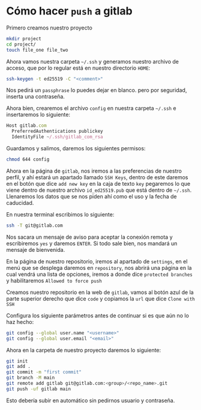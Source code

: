 # Cómo hacer `push` a gitlab

Primero creamos nuestro proyecto
```sh
mkdir project
cd project/
touch file_one file_two
```

Ahora vamos nuestra carpeta `~/.ssh` y generamos nuestro archivo de acceso, que por lo regular está en nuestro directorio `HOME`:
```sh
ssh-keygen -t ed25519 -C "<comment>"
```
Nos pedirá un `passphrase` lo puedes dejar en blanco. pero por seguridad, inserta una contraseña.

Ahora bien, crearemos el archivo `config` en nuestra carpeta `~/.ssh` e insertaremos lo siguiente:
```js
Host gitlab.com
  PreferredAuthentications publickey
  IdentityFile ~/.ssh/gitlab_com_rsa
```

Guardamos y salimos, daremos los siguientes permisos:
```sh
chmod 644 config
```

Ahora en la página de `gitlab`, nos iremos a las preferencias de nuestro perfil, y ahí estará un apartado llamado `SSH Keys`, dentro de este daremos en el botón que dice `add new key` en la caja de texto `key` pegaremos lo que viene dentro de nuestro archivo `id_ed25519.pub` que está dentro de `~/.ssh`. Llenaremos los datos que se nos piden ahí como el uso y la fecha de caducidad.

En nuestra terminal escribimos lo siguiente:
```sh
ssh -T git@gitlab.com
```
Nos sacara un mensaje de aviso para aceptar la conexión remota y escribiremos `yes` y daremos `ENTER`. Si todo sale bien, nos mandará un mensaje de bienvenida.

En la página de nuestro repositorio, iremos al apartado de `settings`, en el menú que se desplega daremos en `repository`, nos abrirá una página en la cual vendrá una lista de opciones, iremos a donde dice `protected branches` y habilitaremos `Allowed to force push` 

Creamos nuestro repositorio en la web de `gitlab`, vamos al botón azul de la parte superior derecho que dice `code` y copiamos la `url` que dice `Clone with SSH`

Configura los siguiente parámetros antes de continuar si es que aún no lo haz hecho:
```sh
git config --global user.name "<username>"
git config --global user.email "<email>"
```

Ahora en la carpeta de nuestro proyecto daremos lo siguiente:
```sh
git init
git add .
git commit -m "first commit"
git branch -M main
git remote add gitlab git@gitlab.com:<group>/<repo_name>.git
git push -uf gitlab main
```
Esto debería subir en automático sin pedirnos usuario y contraseña.





